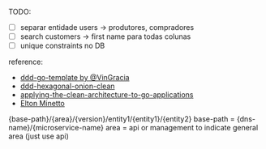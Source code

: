 TODO:

 - [ ] separar entidade users -> produtores, compradores
 - [ ] search customers -> first name para todas colunas
 - [ ] unique constraints no DB

reference:
 - [ddd-go-template by @VinGracia](https://github.com/VinGarcia/ddd-go-template/blob/master/v2-domain-adapters-and-helpers)
 - [ddd-hexagonal-onion-clean](https://herbertograca.com/2017/11/16/explicit-architecture-01-ddd-hexagonal-onion-clean-cqrs-how-i-put-it-all-together/)
 - [applying-the-clean-architecture-to-go-applications](https://manuel.kiessling.net/2012/09/28/applying-the-clean-architecture-to-go-applications/)
 - [Elton Minetto](https://eltonminetto.dev/post/2020-06-29-clean-architecture-2anos-depois/)


 {base-path}/{area}/{version}/entity1/{entity1}/{entity2}
 base-path = {dns-name}/{microservice-name}
 area = api or management to indicate general area (just use api)
